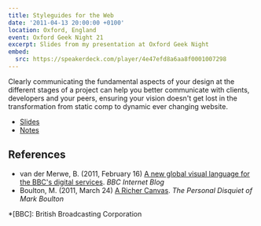 ```yaml
---
title: Styleguides for the Web
date: '2011-04-13 20:00:00 +0100'
location: Oxford, England
event: Oxford Geek Night 21
excerpt: Slides from my presentation at Oxford Geek Night
embed:
  src: https://speakerdeck.com/player/4e47efd8a6aa8f0001007298
---
```

Clearly communicating the fundamental aspects of your design at the different stages of a project can help you better communicate with clients, developers and your peers, ensuring your vision doesn't get lost in the transformation from static comp to dynamic ever changing website.

  * [Slides](http://speakerdeck.com/paulrobertlloyd/styleguides-for-the-web-2011)
  * [Notes](/downloads/2011/04/styleguides_for_the_web.pdf)

## References
  * van der Merwe, B. (2011, February 16) [A new global visual language for the BBC's digital services](http://www.bbc.co.uk/blogs/bbcinternet/2010/02/a_new_global_visual_language_f.html). <cite>BBC Internet Blog</cite>
  * Boulton, M. (2011, March 24) [A Richer Canvas](http://www.markboulton.co.uk/journal/a-richer-canvas). <cite>The Personal Disquiet of Mark Boulton</cite>

*[BBC]: British Broadcasting Corporation
